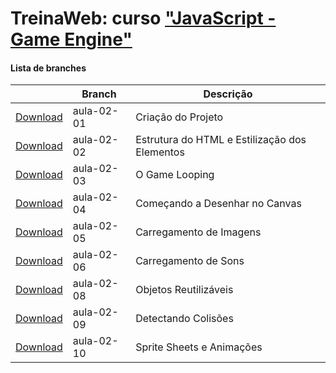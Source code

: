 
# TreinaWeb: curso ["JavaScript - Game Engine"](https://www.treinaweb.com.br/curso/)



#### Lista de branches
|  | Branch | Descrição |
| ------ | ------ |  ------ | 
[Download](https://github.com/treinaweb/treinaweb-javascript-game-engine/archive/aula-02-01.zip)    |  aula-02-01     | Criação do Projeto |
[Download](https://github.com/treinaweb/treinaweb-javascript-game-engine/archive/aula-02-02.zip)    |  aula-02-02     | Estrutura do HTML e Estilização dos Elementos |
[Download](https://github.com/treinaweb/treinaweb-javascript-game-engine/archive/aula-02-03.zip)    |  aula-02-03     | O Game Looping |
[Download](https://github.com/treinaweb/treinaweb-javascript-game-engine/archive/aula-02-04.zip)    |  aula-02-04     | Começando a Desenhar no Canvas |
[Download](https://github.com/treinaweb/treinaweb-javascript-game-engine/archive/aula-02-05.zip)    |  aula-02-05     | Carregamento de Imagens |
[Download](https://github.com/treinaweb/treinaweb-javascript-game-engine/archive/aula-02-06.zip)    |  aula-02-06     | Carregamento de Sons |
[Download](https://github.com/treinaweb/treinaweb-javascript-game-engine/archive/aula-02-08.zip)    |  aula-02-08     | Objetos Reutilizáveis |
[Download](https://github.com/treinaweb/treinaweb-javascript-game-engine/archive/aula-02-09.zip)    |  aula-02-09     | Detectando Colisões |
[Download](https://github.com/treinaweb/treinaweb-javascript-game-engine/archive/aula-02-10.zip)    |  aula-02-10     | Sprite Sheets e Animações |
